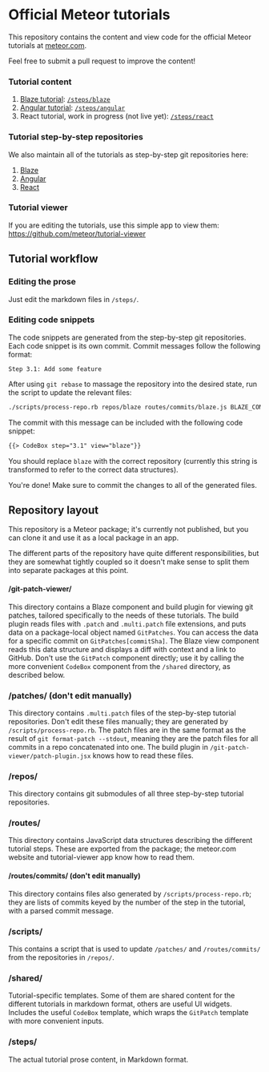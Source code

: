 # Official Meteor tutorials

This repository contains the content and view code for the official Meteor tutorials at [meteor.com](https://www.meteor.com/tutorials/blaze/creating-an-app).

Feel free to submit a pull request to improve the content!

### Tutorial content

1. [Blaze tutorial](https://www.meteor.com/tutorials/blaze/creating-an-app): [`/steps/blaze`](https://github.com/meteor/tutorials/tree/master/steps/blaze)
2. [Angular tutorial](https://www.meteor.com/tutorials/angular/creating-an-app): [`/steps/angular`](https://github.com/meteor/tutorials/tree/master/steps/angular)
3. React tutorial, work in progress (not live yet): [`/steps/react`](https://github.com/meteor/tutorials/tree/master/steps/react)

### Tutorial step-by-step repositories

We also maintain all of the tutorials as step-by-step git repositories here:

1. [Blaze](https://github.com/meteor/simple-todos)
2. [Angular](https://github.com/meteor/simple-todos-angular)
3. [React](https://github.com/meteor/simple-todos-react)

### Tutorial viewer

If you are editing the tutorials, use this simple app to view them: https://github.com/meteor/tutorial-viewer

## Tutorial workflow

### Editing the prose

Just edit the markdown files in `/steps/`.

### Editing code snippets

The code snippets are generated from the step-by-step git repositories. Each code snippet is its own commit. Commit messages follow the following format:

```
Step 3.1: Add some feature
```

After using `git rebase` to massage the repository into the desired state, run the script to update the relevant files:

```sh
./scripts/process-repo.rb repos/blaze routes/commits/blaze.js BLAZE_COMMITS patches/blaze.multi.patch
```

The commit with this message can be included with the following code snippet:

```html
{{> CodeBox step="3.1" view="blaze"}}
```

You should replace `blaze` with the correct repository (currently this string is transformed to refer to the correct data structures).

You're done! Make sure to commit the changes to all of the generated files.

## Repository layout

This repository is a Meteor package; it's currently not published, but you can clone it and use it as a local package in an app.

The different parts of the repository have quite different responsibilities, but they are somewhat tightly coupled so it doesn't make sense to split them into separate packages at this point.

#### /git-patch-viewer/

This directory contains a Blaze component and build plugin for viewing git patches, tailored specifically to the needs of these tutorials. The build plugin reads files with `.patch` and `.multi.patch` file extensions, and puts data on a package-local object named `GitPatches`. You can access the data for a specific commit on `GitPatches[commitSha]`. The Blaze view component reads this data structure and displays a diff with context and a link to GitHub. Don't use the `GitPatch` component directly; use it by calling the more convenient `CodeBox` component from the `/shared` directory, as described below.

### /patches/ (don't edit manually)

This directory contains `.multi.patch` files of the step-by-step tutorial repositories. Don't edit these files manually; they are generated by `/scripts/process-repo.rb`. The patch files are in the same format as the result of `git format-patch --stdout`, meaning they are the patch files for all commits in a repo concatenated into one. The build plugin in `/git-patch-viewer/patch-plugin.jsx` knows how to read these files.

### /repos/

This directory contains git submodules of all three step-by-step tutorial repositories.

### /routes/

This directory contains JavaScript data structures describing the different tutorial steps. These are exported from the package; the meteor.com website and tutorial-viewer app know how to read them.

#### /routes/commits/ (don't edit manually)

This directory contains files also generated by `/scripts/process-repo.rb`; they are lists of commits keyed by the number of the step in the tutorial, with a parsed commit message.

### /scripts/

This contains a script that is used to update `/patches/` and `/routes/commits/` from the repositories in `/repos/`.

### /shared/

Tutorial-specific templates. Some of them are shared content for the different tutorials in markdown format, others are useful UI widgets. Includes the useful `CodeBox` template, which wraps the `GitPatch` template with more convenient inputs.

### /steps/

The actual tutorial prose content, in Markdown format.